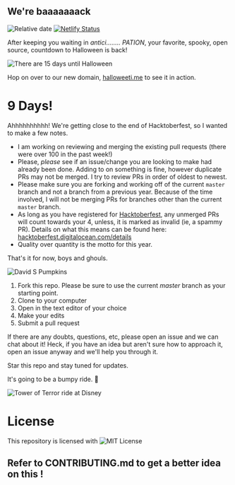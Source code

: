 ## We're baaaaaaack

![Relative date](https://img.shields.io/date/1572480000?color=orange&label=Spooky%20day&style=for-the-badge)
[![Netlify Status](https://api.netlify.com/api/v1/badges/72b6d067-1ba3-48ff-9fd2-296ff5b0ee4f/deploy-status)](https://app.netlify.com/sites/distracted-shaw-96624d/deploys)

After keeping you waiting in _antici........ PATION_, your favorite, spooky, open source, countdown to Halloween is back!

![There are 15 days until Halloween](/img/15-days.png)

Hop on over to our new domain, [halloweeti.me](http://halloweenti.me/) to see it in action.

# 9 Days!

Ahhhhhhhhhh! We're getting close to the end of Hacktoberfest, so I wanted to make a few notes.

- I am working on reviewing and merging the existing pull requests (there were over 100 in the past week!)
- Please, _please_ see if an issue/change you are looking to make had already been done. Adding to on something is fine, however duplicate PRs may not be merged. I try to review PRs in order of oldest to newest.
- Please make sure you are forking and working off of the current `master` branch and not a branch from a previous year. Because of the time involved, I will not be merging PRs for branches other than the current `master` branch.
- As long as you have registered for [Hacktoberfest](https://hacktoberfest.digitalocean.com/), any unmerged PRs will count towards your 4, unless, it is marked as invalid (ie, a spammy PR). Details on what this means can be found here: [hacktoberfest.digitalocean.com/details](https://hacktoberfest.digitalocean.com/details)
- Quality over quantity is the motto for this year.

That's it for now, boys and ghouls.

![David S Pumpkins](https://media.giphy.com/media/3oriNYMXEh2K5l4D9C/giphy.gif)


1. Fork this repo. Please be sure to use the current _master_ branch as your starting point.
1. Clone to your computer
1. Open in the text editor of your choice
1. Make your edits
1. Submit a pull request

If there are any doubts, questions, etc, please open an issue and we can chat about it! Heck, if you have an idea but aren't sure how to approach it, open an issue anyway and we'll help you through it.

Star this repo and stay tuned for updates.

It's going to be a bumpy ride. :ghost:

![Tower of Terror ride at Disney](https://media.giphy.com/media/2reM0P5agXPLG/giphy.gif)

# License

This repository is licensed with ![MIT License](./LICENSE)

## Refer to CONTRIBUTING.md to get a better idea on this !
